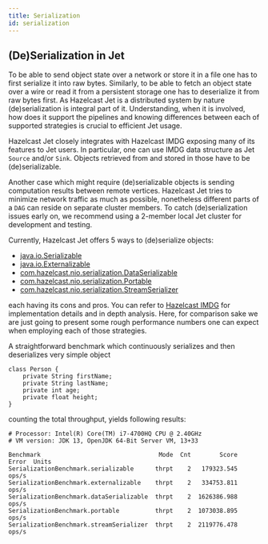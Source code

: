```yaml
---
title: Serialization
id: serialization
---
```


## (De)Serialization in Jet

To be able to send object state over a network or store it in a file one has to first serialize it into raw bytes. Similarly, to be able to fetch an object state over a wire or read it from a persistent storage one has to deserialize it from raw bytes first.
As Hazelcast Jet is a distributed system by nature (de)serialization is integral part of it. Understanding, when it is involved, how does it support the pipelines and knowing differences between each of supported strategies is crucial to efficient Jet usage.

Hazelcast Jet closely integrates with Hazelcast IMDG exposing many of its features to Jet users. In particular, one can use IMDG data structure as Jet `Source` and/or `Sink`. Objects retrieved from and stored in those have to be (de)serializable.

Another case which might require (de)serializable objects is sending computation results between remote vertices. Hazelcast Jet tries to minimize network traffic as much as possible, nonetheless different parts of a `DAG` can reside on separate cluster members. To catch (de)serialization issues early on, we recommend using a 2-member local Jet cluster for development and testing.

Currently, Hazelcast Jet offers 5 ways to (de)serialize objects:
- [java.io.Serializable](https://docs.oracle.com/javase/8/docs/api/java/io/Serializable.html)
- [java.io.Externalizable](https://docs.oracle.com/javase/8/docs/api/java/io/Externalizable.html)
- [com.hazelcast.nio.serialization.DataSerializable](https://docs.hazelcast.org/docs/latest/javadoc/com/hazelcast/nio/serialization/DataSerializable.html)
- [com.hazelcast.nio.serialization.Portable](https://docs.hazelcast.org/docs/latest/javadoc/com/hazelcast/nio/serialization/Portable.html)
- [com.hazelcast.nio.serialization.StreamSerializer](https://docs.hazelcast.org/docs/latest/javadoc/com/hazelcast/nio/serialization/StreamSerializer.html)

each having its cons and pros. You can refer to [Hazelcast IMDG](https://docs.hazelcast.org/docs/4.0/manual/html-single/index.html#serialization) for implementation details and in depth analysis. Here, for comparison sake we are just going to present some rough performance numbers one can expect when employing each of those strategies.

A straightforward benchmark which continuously serializes and then deserializes very simple object
```
class Person {
    private String firstName;
    private String lastName;
    private int age;
    private float height;
}
```

counting the total throughput, yields following results: 
```
# Processor: Intel(R) Core(TM) i7-4700HQ CPU @ 2.40GHz
# VM version: JDK 13, OpenJDK 64-Bit Server VM, 13+33

Benchmark                                 Mode  Cnt        Score   Error  Units
SerializationBenchmark.serializable      thrpt    2   179323.545          ops/s
SerializationBenchmark.externalizable    thrpt    2   334753.811          ops/s
SerializationBenchmark.dataSerializable  thrpt    2  1626386.988          ops/s
SerializationBenchmark.portable          thrpt    2  1073038.895          ops/s
SerializationBenchmark.streamSerializer  thrpt    2  2119776.478          ops/s
```